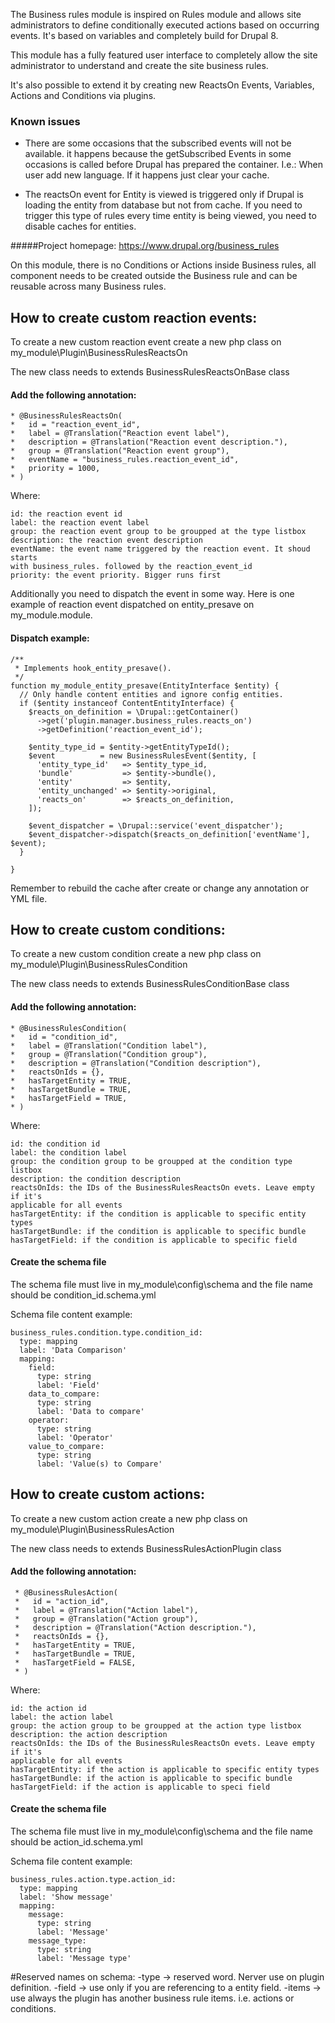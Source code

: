 The Business rules module is inspired on Rules module and allows site administrators to
define conditionally executed actions based on occurring events. It's based on 
variables and completely build for Drupal 8.

This module has a fully featured user interface to completely allow the site 
administrator to understand and create the site business rules.

It's also possible to extend it by creating new ReactsOn Events, Variables, 
Actions and Conditions via plugins.

### Known issues
* There are some occasions that the subscribed events will not be available. it
happens because the getSubscribed Events in some occasions is called before 
Drupal has prepared the container. I.e.: When user add new language. If it 
happens just clear your cache.

* The reactsOn event for Entity is viewed is triggered only if Drupal is loading
 the entity from database but not from cache. If you need to trigger this type 
 of rules every time entity is being viewed, you need to disable caches for 
 entities.

#####Project homepage: https://www.drupal.org/business_rules

On this module, there is no Conditions or Actions inside Business rules, all 
component needs to be created outside the Business rule and can be reusable 
across many Business rules.

## How to create custom reaction events:
To create a new custom reaction event create a new php class on 
my_module\Plugin\BusinessRulesReactsOn
 
 The new class needs to extends BusinessRulesReactsOnBase class
 
#### Add the following annotation:
    * @BusinessRulesReactsOn(
    *   id = "reaction_event_id",
    *   label = @Translation("Reaction event label"),
    *   description = @Translation("Reaction event description."),
    *   group = @Translation("Reaction event group"),
    *   eventName = "business_rules.reaction_event_id",
    *   priority = 1000,
    * )

  Where:
    
    id: the reaction event id
    label: the reaction event label
    group: the reaction event group to be groupped at the type listbox
    description: the reaction event description
    eventName: the event name triggered by the reaction event. It shoud starts 
    with business_rules. followed by the reaction_event_id
    priority: the event priority. Bigger runs first
    
  Additionally you need to dispatch the event in some way. Here is one example
  of reaction event dispatched on entity_presave on my_module.module.
  
#### Dispatch example:
  
    /**
     * Implements hook_entity_presave().
     */
    function my_module_entity_presave(EntityInterface $entity) {
      // Only handle content entities and ignore config entities.
      if ($entity instanceof ContentEntityInterface) {
        $reacts_on_definition = \Drupal::getContainer()
          ->get('plugin.manager.business_rules.reacts_on')
          ->getDefinition('reaction_event_id');
    
        $entity_type_id = $entity->getEntityTypeId();
        $event          = new BusinessRulesEvent($entity, [
          'entity_type_id'   => $entity_type_id,
          'bundle'           => $entity->bundle(),
          'entity'           => $entity,
          'entity_unchanged' => $entity->original,
          'reacts_on'        => $reacts_on_definition,
        ]);
        
        $event_dispatcher = \Drupal::service('event_dispatcher');
        $event_dispatcher->dispatch($reacts_on_definition['eventName'], $event);
      }
    
    }

Remember to rebuild the cache after create or change any annotation or YML file.

## How to create custom conditions:
To create a new custom condition create a new php class on 
my_module\Plugin\BusinessRulesCondition
 
 The new class needs to extends BusinessRulesConditionBase class
 
#### Add the following annotation:
    * @BusinessRulesCondition(
    *   id = "condition_id",
    *   label = @Translation("Condition label"),
    *   group = @Translation("Condition group"),
    *   description = @Translation("Condition description"),
    *   reactsOnIds = {},
    *   hasTargetEntity = TRUE,
    *   hasTargetBundle = TRUE,
    *   hasTargetField = TRUE,
    * )

  Where:
    
    id: the condition id
    label: the condition label
    group: the condition group to be groupped at the condition type listbox
    description: the condition description
    reactsOnIds: the IDs of the BusinessRulesReactsOn evets. Leave empty if it's
    applicable for all events
    hasTargetEntity: if the condition is applicable to specific entity types
    hasTargetBundle: if the condition is applicable to specific bundle
    hasTargetField: if the condition is applicable to specific field

#### Create the schema file
  The schema file must live in my_module\config\schema and the file name should
  be condition_id.schema.yml
  
  Schema file content example:
  
    business_rules.condition.type.condition_id:
      type: mapping
      label: 'Data Comparison'
      mapping:
        field:
          type: string
          label: 'Field'
        data_to_compare:
          type: string
          label: 'Data to compare'
        operator:
          type: string
          label: 'Operator'
        value_to_compare:
          type: string
          label: 'Value(s) to Compare'


## How to create custom actions:
To create a new custom action create a new php class on 
my_module\Plugin\BusinessRulesAction
 
 The new class needs to extends BusinessRulesActionPlugin class
 
#### Add the following annotation:
     * @BusinessRulesAction(
     *   id = "action_id",
     *   label = @Translation("Action label"),
     *   group = @Translation("Action group"),
     *   description = @Translation("Action description."),
     *   reactsOnIds = {},
     *   hasTargetEntity = TRUE,
     *   hasTargetBundle = TRUE,
     *   hasTargetField = FALSE,
     * )

  Where:
    
    id: the action id
    label: the action label
    group: the action group to be groupped at the action type listbox
    description: the action description
    reactsOnIds: the IDs of the BusinessRulesReactsOn evets. Leave empty if it's
    applicable for all events
    hasTargetEntity: if the action is applicable to specific entity types
    hasTargetBundle: if the action is applicable to specific bundle
    hasTargetField: if the action is applicable to speci field

#### Create the schema file
  The schema file must live in my_module\config\schema and the file name should
  be action_id.schema.yml
  
  Schema file content example:
  
    business_rules.action.type.action_id:
      type: mapping
      label: 'Show message'
      mapping:
        message:
          type: string
          label: 'Message'
        message_type:
          type: string
          label: 'Message type'

#Reserved names on schema:
    -type -> reserved word. Nerver use on plugin definition.
    -field -> use only if you are referencing to a entity field.
    -items -> use always the plugin has another business rule items. i.e. 
     actions or conditions.
